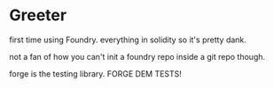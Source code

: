 # Greeter

first time using Foundry. everything in solidity so it's pretty dank.

not a fan of how you can't init a foundry repo inside a git repo though.

forge is the testing library. FORGE DEM TESTS!
